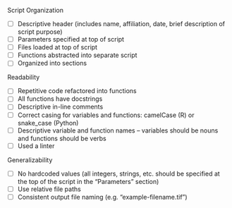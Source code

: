 Script Organization
- [ ] Descriptive header (includes name, affiliation, date, brief description of script purpose)
- [ ] Parameters specified at top of script
- [ ] Files loaded at top of script
- [ ] Functions abstracted into separate script
- [ ] Organized into sections

Readability
- [ ] Repetitive code refactored into functions
- [ ] All functions have docstrings
- [ ] Descriptive in-line comments
- [ ] Correct casing for variables and functions: camelCase (R) or snake_case (Python)
- [ ] Descriptive variable and function names – variables should be nouns and functions should be verbs
- [ ] Used a linter

Generalizability
- [ ] No hardcoded values (all integers, strings, etc. should be specified at the top of the script in the “Parameters” section)
- [ ] Use relative file paths
- [ ] Consistent output file naming (e.g. “example-filename.tif”)
